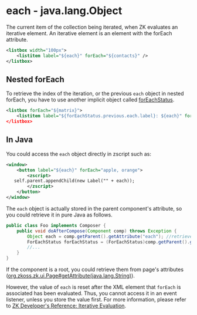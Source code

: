 # each - java.lang.Object

The current item of the collection being iterated, when ZK evaluates an
iterative element. An iterative element is an element with the forEach
attribute.

```xml
<listbox width="100px">
    <listitem label="${each}" forEach="${contacts}" />
</listbox>
```

## Nested forEach

To retrieve the index of the iteration, or the previous `each` object in
nested forEach, you have to use another implicit object called
[forEachStatus](zuml_ref/EL_Expressions/Implicit_Objects/forEachStatus).

```xml
<listbox forEach="${matrix}">
    <listitem label="${forEachStatus.previous.each.label}: ${each}" forEach=${each.items}/> <!-- nested-->
</listbox>
```

## In Java

You could access the `each` object directly in zscript such as:

```xml
<window>
    <button label="${each}" forEach="apple, orange">
        <zscript>
   self.parent.appendChild(new Label("" + each));
        </zscript>
    </button>
</window>
```

The `each` object is actually stored in the parent component's
attribute, so you could retrieve it in pure Java as follows.

```java
public class Foo implements Composer {
    public void doAfterCompose(Component comp) throws Exception {
        Object each = comp.getParent().getAttribute("each"); //retrieve the each object
        ForEachStatus forEachStatus = (ForEachStatus)comp.getParent().getAttribute("forEachStatus");
        //...
    }
}
```

If the component is a root, you could retrieve them from page's
attributes
([org.zkoss.zk.ui.Page#getAttribute(java.lang.String)](https://www.zkoss.org/javadoc/latest/zk/org/zkoss/zk/ui/Page.html#getAttribute(java.lang.String))).

However, the value of `each` is reset after the XML element that
`forEach` is associated has been evaluated. Thus, you cannot access it
in an event listener, unless you store the value first. For more
information, please refer to [ZK Developer's Reference: Iterative Evaluation]({{site.baseurl}}/zk_dev_ref/ui_composing/iterative_evaluation).


